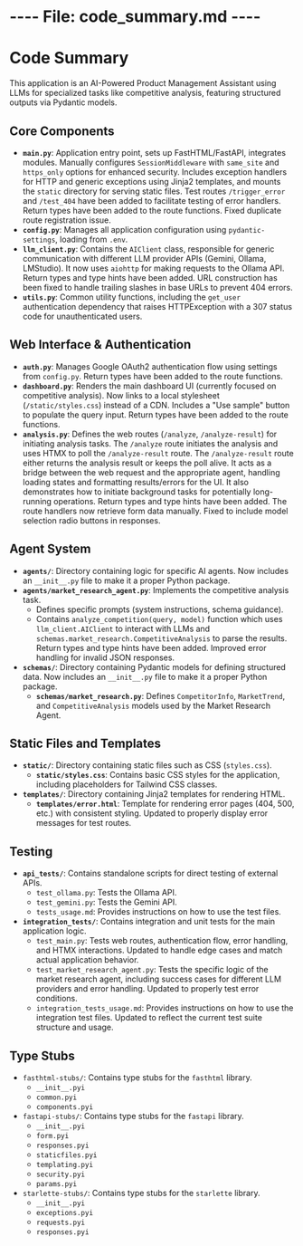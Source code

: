 # ---- File: code_summary.md ----

<!-- AI USE: This file provides a concise overview of the codebase structure. Keep it brief, focusing only on main components and their core functions. -->

# Code Summary

This application is an AI-Powered Product Management Assistant using LLMs for specialized tasks like competitive analysis, featuring structured outputs via Pydantic models.

## Core Components

-   **`main.py`**: Application entry point, sets up FastHTML/FastAPI, integrates modules. Manually configures `SessionMiddleware` with `same_site` and `https_only` options for enhanced security. Includes exception handlers for HTTP and generic exceptions using Jinja2 templates, and mounts the `static` directory for serving static files. Test routes `/trigger_error` and `/test_404` have been added to facilitate testing of error handlers. Return types have been added to the route functions. Fixed duplicate route registration issue.
-   **`config.py`**: Manages all application configuration using `pydantic-settings`, loading from `.env`.
-   **`llm_client.py`**: Contains the `AIClient` class, responsible for generic communication with different LLM provider APIs (Gemini, Ollama, LMStudio). It now uses `aiohttp` for making requests to the Ollama API. Return types and type hints have been added. URL construction has been fixed to handle trailing slashes in base URLs to prevent 404 errors.
-   **`utils.py`**: Common utility functions, including the `get_user` authentication dependency that raises HTTPException with a 307 status code for unauthenticated users.

## Web Interface & Authentication

-   **`auth.py`**: Manages Google OAuth2 authentication flow using settings from `config.py`. Return types have been added to the route functions.
-   **`dashboard.py`**: Renders the main dashboard UI (currently focused on competitive analysis). Now links to a local stylesheet (`/static/styles.css`) instead of a CDN. Includes a "Use sample" button to populate the query input. Return types have been added to the route functions.
-   **`analysis.py`**: Defines the web routes (`/analyze`, `/analyze-result`) for initiating analysis tasks. The `/analyze` route initiates the analysis and uses HTMX to poll the `/analyze-result` route. The `/analyze-result` route either returns the analysis result or keeps the poll alive. It acts as a bridge between the web request and the appropriate agent, handling loading states and formatting results/errors for the UI. It also demonstrates how to initiate background tasks for potentially long-running operations. Return types and type hints have been added. The route handlers now retrieve form data manually. Fixed to include model selection radio buttons in responses.

## Agent System

-   **`agents/`**: Directory containing logic for specific AI agents. Now includes an `__init__.py` file to make it a proper Python package.
-   **`agents/market_research_agent.py`**: Implements the competitive analysis task.
    -   Defines specific prompts (system instructions, schema guidance).
    *   Contains `analyze_competition(query, model)` function which uses `llm_client.AIClient` to interact with LLMs and `schemas.market_research.CompetitiveAnalysis` to parse the results. Return types and type hints have been added. Improved error handling for invalid JSON responses.
-   **`schemas/`**: Directory containing Pydantic models for defining structured data. Now includes an `__init__.py` file to make it a proper Python package.
    -   **`schemas/market_research.py`**: Defines `CompetitorInfo`, `MarketTrend`, and `CompetitiveAnalysis` models used by the Market Research Agent.

## Static Files and Templates

-   **`static/`**: Directory containing static files such as CSS (`styles.css`).
    -   **`static/styles.css`**: Contains basic CSS styles for the application, including placeholders for Tailwind CSS classes.
-   **`templates/`**: Directory containing Jinja2 templates for rendering HTML.
    -   **`templates/error.html`**: Template for rendering error pages (404, 500, etc.) with consistent styling. Updated to properly display error messages for test routes.

## Testing

-   **`api_tests/`**: Contains standalone scripts for direct testing of external APIs.
    -   `test_ollama.py`: Tests the Ollama API.
    -   `test_gemini.py`: Tests the Gemini API.
    -   `tests_usage.md`: Provides instructions on how to use the test files.
-   **`integration_tests/`**: Contains integration and unit tests for the main application logic.
    -   `test_main.py`: Tests web routes, authentication flow, error handling, and HTMX interactions. Updated to handle edge cases and match actual application behavior.
    -   `test_market_research_agent.py`: Tests the specific logic of the market research agent, including success cases for different LLM providers and error handling. Updated to properly test error conditions.
    -   `integration_tests_usage.md`: Provides instructions on how to use the integration test files. Updated to reflect the current test suite structure and usage.

## Type Stubs

-   `fasthtml-stubs/`: Contains type stubs for the `fasthtml` library.
    -   `__init__.pyi`
    -   `common.pyi`
    -   `components.pyi`
-   `fastapi-stubs/`: Contains type stubs for the `fastapi` library.
    -   `__init__.pyi`
    -   `form.pyi`
    -   `responses.pyi`
    -   `staticfiles.pyi`
    -   `templating.pyi`
    -   `security.pyi`
    -   `params.pyi`
-   `starlette-stubs/`: Contains type stubs for the `starlette` library.
    -   `__init__.pyi`
    -   `exceptions.pyi`
    -   `requests.pyi`
    -   `responses.pyi`
